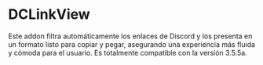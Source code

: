 # DCLinkView
 Este addon filtra automáticamente los enlaces de Discord y los presenta en un formato listo para copiar y pegar, asegurando una experiencia más fluida y cómoda para el usuario. Es totalmente compatible con la versión 3.5.5a.
